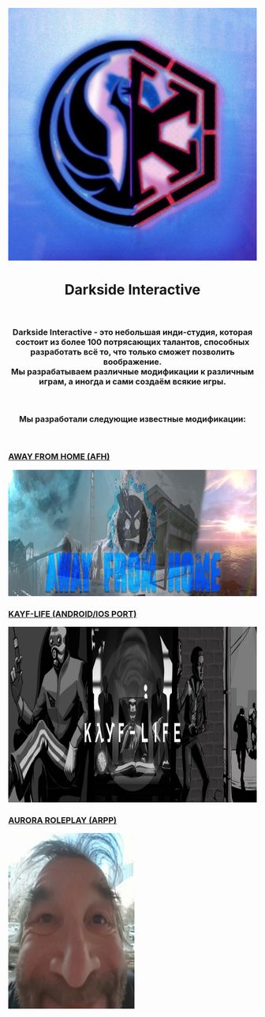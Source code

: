 <p align="center">
  <img src="/images/DarksideLogo.png"
    alt="Darkside Logo"
    height="512"
    width="512">
</p>

<p align="center"><h1 align="center"><b>Darkside Interactive </b></h1></p>
</br>
<p align="center"><h3 align="center"><b>Darkside Interactive</b> - это небольшая инди-студия, которая состоит из более 100 потрясающих талантов, способных разработать всё то, что только сможет позволить воображение.</br>Мы разрабатываем различные модификации к различным играм, а иногда и сами создаём всякие игры.</h3></p>
</br><p align="center"><h3 align="center">Мы разработали следующие известные модификации:</h3></br><p align="left"><h3 align="left"><a href="https://steamcommunity.com/sharedfiles/filedetails/?id=3025614850">AWAY FROM HOME (AFH)</a></h3>
<img src="/images/AFHWallpaper.jpg" alt="AFH Logo" width=1280 height=256><p align="left"><h3 align="left"><a href="https://www.youtube.com/watch?v=WbpRctOOaS4">KAYF-LIFE (ANDROID/IOS PORT)</a></h3><img src="/images/KLLogo.jpg" alt="KL Logo" width=2560 height=356></p><p align="left"><h3 align="left"><a href="https://vk.com/rpp_aurora">AURORA ROLEPLAY (ARPP)</a></h3>
<img src="/images/auroratemp.jpg" alt="Aurora Logo" width=256 height=356"</p></h3>

